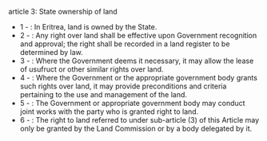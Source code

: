 article 3: State ownership of land

<ul>
			<li>1 - : In Eritrea, land is owned by the State.<ul>
			</ul></li>			<li>2 - : Any right over land shall be effective upon Government recognition and approval; the right shall be recorded in a land register to be determined by law.<ul>
			</ul></li>			<li>3 - : Where the Government deems it necessary, it may allow the lease of usufruct or other similar rights over land.<ul>
			</ul></li>			<li>4 - : Where the Government or the appropriate government body grants such rights over land, it may provide preconditions and criteria pertaining to the use and management of the land.<ul>
			</ul></li>			<li>5 - : The Government or appropriate government body may conduct joint works with the party who is granted right to land.<ul>
			</ul></li>			<li>6 - : The right to land referred to under sub-article (3) of this Article may only be granted by the Land Commission or by a body delegated by it.<ul>
			</ul></li></ul>